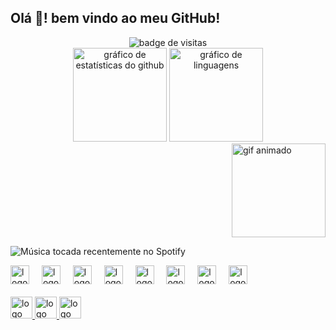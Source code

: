 <h2 align="left">Olá 👋! bem vindo ao meu GitHub! </h2>

<div align="center">
  <img src="https://visitor-badge.laobi.icu/badge?page_id=StephanieCaroll.StephanieCaroll&" alt="badge de visitas" />
</div>

<div align="center">
  <img src="https://github-readme-stats.vercel.app/api?username=StephanieCaroll&hide_title=false&hide_rank=false&show_icons=true&include_all_commits=true&count_private=true&disable_animations=false&theme=dracula&locale=en&hide_border=false" height="150" alt="gráfico de estatísticas do github" />
  <img src="https://github-readme-stats.vercel.app/api/top-langs?username=StephanieCaroll&locale=en&hide_title=false&layout=compact&card_width=320&langs_count=5&theme=dracula&hide_border=false" height="150" alt="gráfico de linguagens" />
</div>

<img align="right" height="150" src="https://i.imgflip.com/65efzo.gif" alt="gif animado" />

<br clear="both">

![Música tocada recentemente no Spotify](https://spotify-recently-played-readme.vercel.app/api?user=313dklwaecwpy63csozzb3k7pgbu&limit=1)

<div align="left">
  <img src="https://cdn.jsdelivr.net/gh/devicons/devicon/icons/javascript/javascript-original.svg" height="30" alt="logo javascript" />
  <img width="12" />
  <img src="https://cdn.jsdelivr.net/gh/devicons/devicon/icons/typescript/typescript-original.svg" height="30" alt="logo typescript" />
  <img width="12" />
  <img src="https://cdn.jsdelivr.net/gh/devicons/devicon/icons/react/react-original.svg" height="30" alt="logo react" />
  <img width="12" />
  <img src="https://cdn.jsdelivr.net/gh/devicons/devicon/icons/html5/html5-original.svg" height="30" alt="logo html5" />
  <img width="12" />
  <img src="https://cdn.jsdelivr.net/gh/devicons/devicon/icons/css3/css3-original.svg" height="30" alt="logo css3" />
  <img width="12" />
  <img src="https://cdn.jsdelivr.net/gh/devicons/devicon/icons/python/python-original.svg" height="30" alt="logo python" />
  <img width="12" />
  <img src="https://cdn.jsdelivr.net/gh/devicons/devicon/icons/csharp/csharp-original.svg" height="30" alt="logo csharp" />
  <img width="12" />
  <img src="https://cdn.jsdelivr.net/gh/devicons/devicon/icons/java/java-original.svg" height="30" alt="logo java" />
</div>

<br clear="both">

<div align="left">
  <a href="https://www.instagram.com/stephaniecaroldev/">
    <img src="https://img.shields.io/static/v1?message=Instagram&logo=instagram&label=&color=E4405F&logoColor=white&labelColor=&style=for-the-badge" height="35" alt="logo do instagram" />
  </a>
  <a href="mailto:stephaniecarolinedev@gmail.com?subject=Pergunta sobre o seu projeto&body=Olá,%20gostaria%20de%20saber%20mais%20sobre...">
    <img src="https://img.shields.io/static/v1?message=Gmail&logo=gmail&label=&color=D14836&logoColor=white&labelColor=&style=for-the-badge" height="35" alt="logo do gmail" />
  </a>
  <a href="https://www.linkedin.com/in/stephanie-caroline-97973430b">
    <img src="https://img.shields.io/static/v1?message=LinkedIn&logo=linkedin&label=&color=0077B5&logoColor=white&labelColor=&style=for-the-badge" height="35" alt="logo do linkedin" />
  </a>
</div>
